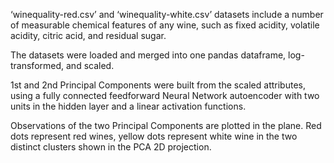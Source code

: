 ‘winequality-red.csv’ and ‘winequality-white.csv’ datasets include a number of measurable chemical features of any wine, such as fixed acidity, volatile acidity, citric acid, and residual sugar.

The datasets were loaded and merged into one pandas dataframe, log-transformed, and scaled.

1st and 2nd Principal Components were built from the scaled attributes, using a fully connected feedforward Neural Network autoencoder with two units in the hidden layer and a linear activation functions.

Observations of the two Principal Components are plotted in the plane. Red dots represent red wines, yellow dots represent white wine in the two distinct clusters shown in the PCA 2D projection.


